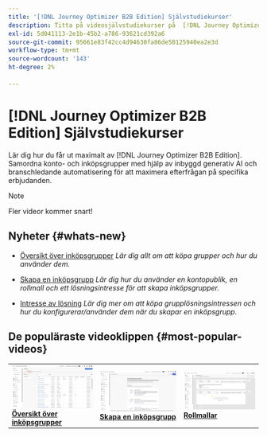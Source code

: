 ```yaml
---
title: '[!DNL Journey Optimizer B2B Edition] Självstudiekurser'
description: Titta på videosjälvstudiekurser på  [!DNL Journey Optimizer B2B Edition]. Förbättra er förståelse för hur ni kan samordna kontouppgifter och köpa gruppresor med mera.
exl-id: 5d041113-2e1b-45b2-a786-93621cd392a6
source-git-commit: 95661e83f42cc4d94630fa86de50125940ea2e3d
workflow-type: tm+mt
source-wordcount: '143'
ht-degree: 2%

---
```


# [!DNL Journey Optimizer B2B Edition] Självstudiekurser

Lär dig hur du får ut maximalt av [!DNL Journey Optimizer B2B Edition]. Samordna konto- och inköpsgrupper med hjälp av inbyggd generativ AI och branschledande automatisering för att maximera efterfrågan på specifika erbjudanden.

>[!NOTE]
>
>Fler videor kommer snart!

## Nyheter {#whats-new}

* [Översikt över inköpsgrupper](/help/buying-groups/buying-groups-overview.md)
  _Lär dig allt om att köpa grupper och hur du använder dem._

* [Skapa en inköpsgrupp](/help/buying-groups/create-a-buying-group.md)
  _Lär dig hur du använder en kontopublik, en rollmall och ett lösningsintresse för att skapa inköpsgrupper._

* [Intresse av lösning](/help/buying-groups/solution-interest.md)
  _Lär dig mer om att köpa grupplösningsintressen och hur du konfigurerar/använder dem när du skapar en inköpsgrupp._

## De populäraste videoklippen {#most-popular-videos}

<table>
<tr>
<td>
<a href="/help/buying-groups/buying-groups-overview.md"><img alt="miniatyrbild för videon&quot;Översikt över inköpsgrupper&quot;" src="assets/buying-groups-overview.png"></a>
<div><a href="/help/buying-groups/buying-groups-overview.md"><strong>Översikt över inköpsgrupper</strong></a></div>
</td>
<td>
<a href="/help/buying-groups/create-a-buying-group.md"><img alt="miniatyrbild för videon&quot;Skapa en inköpsgrupp&quot;" src="assets/create-a-buying-group.png"></a>
<div><a href="/help/buying-groups/create-a-buying-group.md"><strong>Skapa en inköpsgrupp</strong></a></div>
</td>
<td>
<a href="/help/buying-groups/role-templates.md"><img alt="miniatyrbild för videon Rollmallar" src="assets/role-templates.png" /></a>
<div><a href="/help/buying-groups/role-templates.md"><strong>Rollmallar</strong></a></div>
</td>
</tr>
</table>
